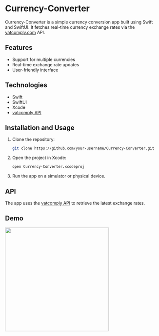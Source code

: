 # Currency-Converter

Currency-Converter is a simple currency conversion app built using Swift and SwiftUI. It fetches real-time currency exchange rates via the [vatcomply.com](https://vatcomply.com) API.

## Features
- Support for multiple currencies
- Real-time exchange rate updates
- User-friendly interface

## Technologies
- Swift
- SwiftUI
- Xcode
- [vatcomply API](https://vatcomply.com)

## Installation and Usage
1. Clone the repository:
   ```bash
   git clone https://github.com/your-username/Currency-Converter.git
   ```
2. Open the project in Xcode:
   ```bash
   open Currency-Converter.xcodeproj
   ```
3. Run the app on a simulator or physical device.

## API
The app uses the [vatcomply API](https://vatcomply.com) to retrieve the latest exchange rates.
## Demo
<img src="demo.gif" width="340">
